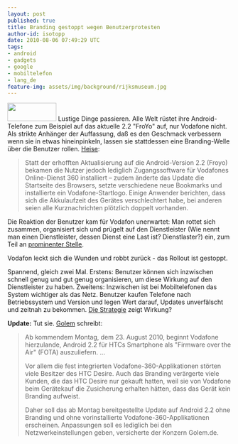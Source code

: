 ```yaml
---
layout: post
published: true
title: Branding gestoppt wegen Benutzerprotesten
author-id: isotopp
date: 2010-08-06 07:49:29 UTC
tags:
- android
- gadgets
- google
- mobiltelefon
- lang_de
feature-img: assets/img/background/rijksmuseum.jpg
---
```

<a class="serendipity_image_link"  href='/uploads/after-google.png'><!-- s9ymdb:5207 --><img class="serendipity_image_right" width="110" height="41"  src="/uploads/after-google.serendipityThumb.png"  alt="" /></a> Lustige Dinge passieren. Alle Welt rüstet ihre Android-Telefone zum Beispiel auf das aktuelle 2.2 "FroYo" auf, nur Vodafone nicht. Als strikte Anhänger der Auffassung, daß es den Geschmack verbessern wenn sie in etwas hineinpinkeln, lassen sie stattdessen eine Branding-Welle über die Benutzer rollen. <a href='http://www.heise.de/newsticker/meldung/HTC-Desire-Vodafone-Branding-durch-die-Hintertuer-1051598.html'>Heise</a>: <blockquote> Statt der erhofften Aktualisierung auf die Android-Version 2.2 (Froyo) bekamen die Nutzer jedoch lediglich Zugangssoftware für Vodafones Online-Dienst 360 installiert – zudem änderte das Update die Startseite des Browsers, setzte verschiedene neue Bookmarks und installierte ein Vodafone-Startlogo. Einige Anwender berichten, dass sich die Akkulaufzeit des Gerätes verschlechtert habe, bei anderen seien alle Kurznachrichten plötzlich doppelt vorhanden.</blockquote> Die Reaktion der Benutzer kam für Vodafon unerwartet: Man rottet sich zusammen, organisiert sich und prügelt auf den Dienstleister (Wie nennt man einen Dienstleister, dessen Dienst eine Last ist? Dienstlaster?) ein, zum Teil an <a href='http://www.facebook.com/vodafoneDE?v=wall'>prominenter Stelle</a>.

Vodafon leckt sich die Wunden und robbt zurück - das Rollout ist gestoppt.

Spannend, gleich zwei Mal. Erstens: Benutzer können sich inzwischen schnell genug und gut genug organisieren, um diese Wirkung auf den Dienstleister zu haben. Zweitens: Inzwischen ist bei Mobiltelefonen das System wichtiger als das Netz. Benutzer kaufen Telefone nach Betriebssystem und Version und legen Wert darauf, Updates unverfälscht und zeitnah zu bekommen. <a href='http://blog.koehntopp.de/archives/2709-Google-baut-ein-Telefon.html'>Die Strategie</a> zeigt Wirkung?

<b>Update:</b> Tut sie. <a href='http://www.golem.de/1008/77377.html'>Golem</a> schreibt: <blockquote> Ab kommendem Montag, dem 23. August 2010, beginnt Vodafone hierzulande, Android 2.2 für HTCs Smartphone als "Firmware over the Air" (FOTA) auszuliefern.
...

Vor allem die fest integrierten Vodafone-360-Applikationen störten viele Besitzer des HTC Desire. Auch das Branding verärgerte viele Kunden, die das HTC Desire nur gekauft hatten, weil sie von Vodafone beim Gerätekauf die Zusicherung erhalten hätten, dass das Gerät kein Branding aufweist. 

Daher soll das ab Montag bereitgestellte Update auf Android 2.2 ohne Branding und ohne vorinstallierte Vodafone-360-Applikationen erscheinen. Anpassungen soll es lediglich bei den Netzwerkeinstellungen geben, versicherte der Konzern Golem.de. </blockquote>
